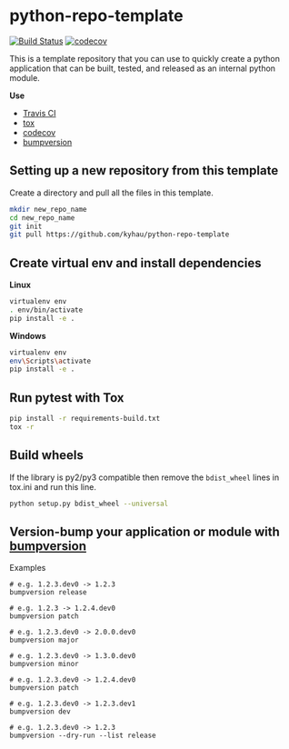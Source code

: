 # python-repo-template

[![Build Status](https://travis-ci.org/kyhau/python-repo-template.svg?branch=master)](https://travis-ci.org/kyhau/python-repo-template)
[![codecov](https://codecov.io/gh/kyhau/python-repo-template/branch/master/graph/badge.svg)](https://codecov.io/gh/kyhau/python-repo-template)

This is a template repository that you can use to quickly create a python application that can be built, tested, and
released as an internal python module.

**Use**

- [Travis CI](https://travis-ci.org/)
- [tox](https://tox.readthedocs.io/en/latest/)
- [codecov](https://codecov.io/) 
- [bumpversion](https://github.com/peritus/bumpversion)

## Setting up a new repository from this template

Create a directory and pull all the files in this template.

```bash
mkdir new_repo_name
cd new_repo_name
git init
git pull https://github.com/kyhau/python-repo-template
```

## Create virtual env and install dependencies 

**Linux**

```bash
virtualenv env
. env/bin/activate
pip install -e .
```

**Windows**
```bash
virtualenv env
env\Scripts\activate
pip install -e .
```

## Run pytest with Tox

```bash
pip install -r requirements-build.txt
tox -r
```

## Build wheels

If the library is py2/py3 compatible then remove the `bdist_wheel` lines in tox.ini and run this line.

```bash
python setup.py bdist_wheel --universal
```


## Version-bump your application or module with [bumpversion](https://github.com/peritus/bumpversion)

Examples

    # e.g. 1.2.3.dev0 -> 1.2.3
    bumpversion release

    # e.g. 1.2.3 -> 1.2.4.dev0
    bumpversion patch

    # e.g. 1.2.3.dev0 -> 2.0.0.dev0
    bumpversion major

    # e.g. 1.2.3.dev0 -> 1.3.0.dev0
    bumpversion minor
    
    # e.g. 1.2.3.dev0 -> 1.2.4.dev0
    bumpversion patch

    # e.g. 1.2.3.dev0 -> 1.2.3.dev1
    bumpversion dev

    # e.g. 1.2.3.dev0 -> 1.2.3
    bumpversion --dry-run --list release
